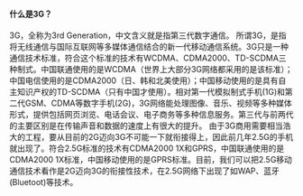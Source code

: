 #### 什么是3G？
3G，全称为3rd Generation，中文含义就是指第三代数字通信。
所谓3G，是指将无线通信与国际互联网等多媒体通信结合的新一代移动通信系统。3G只是一种通信技术标准，符合这个标准的技术有WCDMA、CDMA2000、TD-SCDMA三种制式。中国联通使用的是WCDMA（世界上大部分3G网络都采用的是该标准）；中国电信使用的是CDMA2000（日、韩和北美使用）；中国移动使用的是具有自主知识产权的TD-SCDMA（只有中国才使用）。相对第一代模拟制式手机(1G)和第二代GSM、CDMA等数字手机(2G)，3G网络能处理图像、音乐、视频等多种媒体形式，提供包括网页浏览、电话会议、电子商务等多种信息服务。第三代与前两代的主要区别是在传输声音和数据的速度上有很大的提升。
由于3G商用需要相当浩大的工程，要从目前的2G迈向3G不可能一下就衔接得上，因此前几年2.5G的手机就出现了。符合2.5G标准的技术有CDMA2000 1X和GPRS，中国联通使用的是CDMA2000 1X标准，中国移动使用的是GPRS标准。目前，我们可以把2.5G移动通信技术看作是2G迈向3G的衔接性技术，在2.5G网络下出现了如WAP、蓝牙(Bluetoot)等技术。